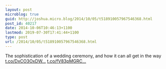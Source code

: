 ```yaml
---
layout: post
microblog: true
guid: http://joshua.micro.blog/2014/10/05/t518910057967546368.html
post_id: 40217
date: 2014-10-06T10:46:13+1100
lastmod: 2019-07-30T17:41:44+1100
type: post
url: /2014/10/05/t518910057967546368.html
---
```

The sophistication of a wedding ceremony, and how it can all get in the way [t.co/DxCO3OxDW...](http://t.co/DxCO3OxDWS) [t.co/fV83pMGRC...](http://t.co/fV83pMGRCR)
